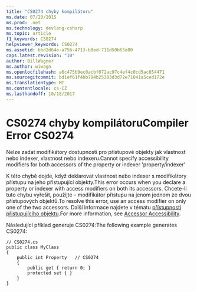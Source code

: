 ```yaml
---
title: "CS0274 chyby kompilátoru"
ms.date: 07/20/2015
ms.prod: .net
ms.technology: devlang-csharp
ms.topic: article
f1_keywords: CS0274
helpviewer_keywords: CS0274
ms.assetid: bbd2d64e-a756-4713-b9ed-711d50b65e00
caps.latest.revision: "10"
author: BillWagner
ms.author: wiwagn
ms.openlocfilehash: a6c475b9ec0acbf072ac97c4ef4c0cd5ac854471
ms.sourcegitcommit: bd1ef61f4bb794b25383d3d72e71041a5ced172e
ms.translationtype: MT
ms.contentlocale: cs-CZ
ms.lasthandoff: 10/18/2017
---
```

# <a name="compiler-error-cs0274"></a><span data-ttu-id="dc5d4-102">CS0274 chyby kompilátoru</span><span class="sxs-lookup"><span data-stu-id="dc5d4-102">Compiler Error CS0274</span></span>
<span data-ttu-id="dc5d4-103">Nelze zadat modifikátory dostupnosti pro přístupové objekty jak vlastnost nebo indexer, vlastnost nebo indexeru.</span><span class="sxs-lookup"><span data-stu-id="dc5d4-103">Cannot specify accessibility modifiers for both accessors of the property or indexer 'property/indexer'</span></span>  
  
 <span data-ttu-id="dc5d4-104">K této chybě dojde, když deklarovat vlastnost nebo indexer s modifikátory přístupu na jeho přistupující objekty.</span><span class="sxs-lookup"><span data-stu-id="dc5d4-104">This error occurs when you declare a property or indexer with access modifiers on both its accessors.</span></span> <span data-ttu-id="dc5d4-105">Chcete-li tuto chybu vyřešit, použijte – modifikátor přístupu na jenom jednom ze dvou přístupových objektů.</span><span class="sxs-lookup"><span data-stu-id="dc5d4-105">To resolve this error, use an access modifier on only one of the two accessors.</span></span> <span data-ttu-id="dc5d4-106">Další informace najdete v tématu [přístupnosti přistupujícího objektu](../../csharp/programming-guide/classes-and-structs/restricting-accessor-accessibility.md).</span><span class="sxs-lookup"><span data-stu-id="dc5d4-106">For more information, see [Accessor Accessibility](../../csharp/programming-guide/classes-and-structs/restricting-accessor-accessibility.md).</span></span>  
  
 <span data-ttu-id="dc5d4-107">Následující příklad generuje CS0274:</span><span class="sxs-lookup"><span data-stu-id="dc5d4-107">The following example generates CS0274:</span></span>  
  
```  
// CS0274.cs  
public class MyClass  
{  
    public int Property   // CS0274  
    {  
        public get { return 0; }  
        protected set { }  
    }  
}  
```

